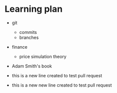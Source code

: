 # Learning plan

* git  
    - commits
    - branches
* finance
    * price simulation theory
* Adam Smith's book

* this is a new line created to test pull request
* this is a new new line created to test pull request


